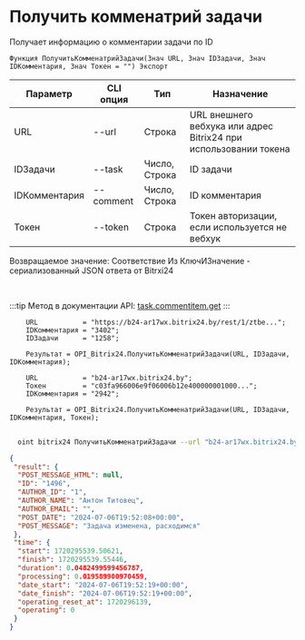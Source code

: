 ﻿---
sidebar_position: 2
---

# Получить комменатрий задачи
 Получает информацию о комментарии задачи по ID



`Функция ПолучитьКомменатрийЗадачи(Знач URL, Знач IDЗадачи, Знач IDКомментария, Знач Токен = "") Экспорт`

  | Параметр | CLI опция | Тип | Назначение |
  |-|-|-|-|
  | URL | --url | Строка | URL внешнего вебхука или адрес Bitrix24 при использовании токена |
  | IDЗадачи | --task | Число, Строка | ID задачи |
  | IDКомментария | --comment | Число, Строка | ID комментария |
  | Токен | --token | Строка | Токен авторизации, если используется не вебхук |

  
  Возвращаемое значение:   Соответствие Из КлючИЗначение - сериализованный JSON ответа от Bitrxi24

<br/>

:::tip
Метод в документации API: [task.commentitem.get](https://dev.1c-bitrix.ru/rest_help/tasks/task/commentitem/get.php)
:::
<br/>


```bsl title="Пример кода"
    URL           = "https://b24-ar17wx.bitrix24.by/rest/1/ztbe...";
    IDКомментария = "3402";
    IDЗадачи      = "1258";

    Результат = OPI_Bitrix24.ПолучитьКомменатрийЗадачи(URL, IDЗадачи, IDКомментария);

    URL           = "b24-ar17wx.bitrix24.by";
    Токен         = "c03fa966006e9f06006b12e400000001000...";
    IDКомментария = "2942";

    Результат = OPI_Bitrix24.ПолучитьКомменатрийЗадачи(URL, IDЗадачи, IDКомментария, Токен);
```



```sh title="Пример команды CLI"
    
  oint bitrix24 ПолучитьКомменатрийЗадачи --url "b24-ar17wx.bitrix24.by" --task "504" --comment "1720" --token "56898d66006e9f06006b12e400000001000..."

```

```json title="Результат"
{
 "result": {
  "POST_MESSAGE_HTML": null,
  "ID": "1496",
  "AUTHOR_ID": "1",
  "AUTHOR_NAME": "Антон Титовец",
  "AUTHOR_EMAIL": "",
  "POST_DATE": "2024-07-06T19:52:08+00:00",
  "POST_MESSAGE": "Задача изменена, расходимся"
 },
 "time": {
  "start": 1720295539.50621,
  "finish": 1720295539.55446,
  "duration": 0.0482499599456787,
  "processing": 0.019589900970459,
  "date_start": "2024-07-06T19:52:19+00:00",
  "date_finish": "2024-07-06T19:52:19+00:00",
  "operating_reset_at": 1720296139,
  "operating": 0
 }
}
```
